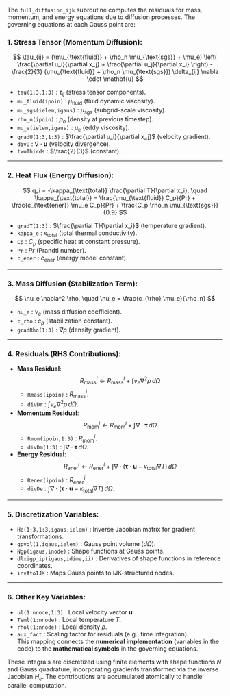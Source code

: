 The `full_diffusion_ijk` subroutine computes the residuals for mass, momentum, and energy equations due to diffusion processes. The governing equations at each Gauss point are:

### **1. Stress Tensor (Momentum Diffusion):**
$$
\tau_{ij} = (\mu_{\text{fluid}} + \rho_n \mu_{\text{sgs}} + \mu_e) \left( \frac{\partial u_i}{\partial x_j} + \frac{\partial u_j}{\partial x_i} \right) - \frac{2}{3} (\mu_{\text{fluid}} + \rho_n \mu_{\text{sgs}}) \delta_{ij} \nabla \cdot \mathbf{u}
$$
- `tau(1:3,1:3)` : $\tau_{ij}$ (stress tensor components).  
- `mu_fluid(ipoin)` : $\mu_{\text{fluid}}$ (fluid dynamic viscosity).  
- `mu_sgs(ielem,igaus)` : $\mu_{\text{sgs}}$ (subgrid-scale viscosity).  
- `rho_n(ipoin)` : $\rho_n$ (density at previous timestep).  
- `mu_e(ielem,igaus)` : $\mu_e$ (eddy viscosity).  
- `gradU(1:3,1:3)` : $\frac{\partial u_i}{\partial x_j}$ (velocity gradient).  
- `divU` : $\nabla \cdot \mathbf{u}$ (velocity divergence).  
- `twoThirds` : $\frac{2}{3}$ (constant).  
---
### **2. Heat Flux (Energy Diffusion):**
$$
q_i = -\kappa_{\text{total}} \frac{\partial T}{\partial x_i}, \quad \kappa_{\text{total}} = \frac{\mu_{\text{fluid}} C_p}{Pr} + \frac{c_{\text{ener}} \mu_e C_p}{Pr} + \frac{C_p \rho_n \mu_{\text{sgs}}}{0.9}
$$
- `gradT(1:3)` : $\frac{\partial T}{\partial x_i}$ (temperature gradient).  
- `kappa_e` : $\kappa_{\text{total}}$ (total thermal conductivity).  
- `Cp` : $C_p$ (specific heat at constant pressure).  
- `Pr` : $Pr$ (Prandtl number).  
- `c_ener` : $c_{\text{ener}}$ (energy model constant).  
---
### **3. Mass Diffusion (Stabilization Term):**
$$
\nu_e \nabla^2 \rho, \quad \nu_e = \frac{c_{\rho} \mu_e}{\rho_n}
$$
- `nu_e` : $\nu_e$ (mass diffusion coefficient).  
- `c_rho` : $c_{\rho}$ (stabilization constant).  
- `gradRho(1:3)` : $\nabla \rho$ (density gradient).  
---
### **4. Residuals (RHS Contributions):**
- **Mass Residual**:
  $$
  R_{\text{mass}}^i \leftarrow R_{\text{mass}}^i + \int \nu_e \nabla^2 \rho \, d\Omega
  $$
  - `Rmass(ipoin)` : $R_{\text{mass}}^i$.  
  - `divDr` : $\int \nu_e \nabla^2 \rho \, d\Omega$.  
- **Momentum Residual**:
  $$
  R_{\text{mom}}^i \leftarrow R_{\text{mom}}^i + \int \nabla \cdot \boldsymbol{\tau} \, d\Omega
  $$
  - `Rmom(ipoin,1:3)` : $R_{\text{mom}}^i$.  
  - `divDm(1:3)` : $\int \nabla \cdot \boldsymbol{\tau} \, d\Omega$.  
- **Energy Residual**:
  $$
  R_{\text{ener}}^i \leftarrow R_{\text{ener}}^i + \int \nabla \cdot \left( \boldsymbol{\tau} \cdot \mathbf{u} - \kappa_{\text{total}} \nabla T \right) \, d\Omega
  $$
  - `Rener(ipoin)` : $R_{\text{ener}}^i$.  
  - `divDe` : $\int \nabla \cdot (\boldsymbol{\tau} \cdot \mathbf{u} - \kappa_{\text{total}} \nabla T) \, d\Omega$.  
---
### **5. Discretization Variables**:
- `He(1:3,1:3,igaus,ielem)` : Inverse Jacobian matrix for gradient transformations.  
- `gpvol(1,igaus,ielem)` : Gauss point volume ($d\Omega$).  
- `Ngp(igaus,inode)` : Shape functions at Gauss points.  
- `dlxigp_ip(igaus,idime,ii)` : Derivatives of shape functions in reference coordinates.  
- `invAtoIJK` : Maps Gauss points to IJK-structured nodes.  
---
### **6. Other Key Variables**:
- `ul(1:nnode,1:3)` : Local velocity vector $\mathbf{u}$.  
- `Teml(1:nnode)` : Local temperature $T$.  
- `rhol(1:nnode)` : Local density $\rho$.  
- `aux_fact` : Scaling factor for residuals (e.g., time integration).  
This mapping connects the **numerical implementation** (variables in the code) to the **mathematical symbols** in the governing equations.

These integrals are discretized using finite elements with shape functions $N$ and Gauss quadrature, incorporating gradients transformed via the inverse Jacobian $H_e$. The contributions are accumulated atomically to handle parallel computation.
<!--stackedit_data:
eyJoaXN0b3J5IjpbMTQyNTc1NjAxNiwyMTM1NDQ4MTE3XX0=
-->